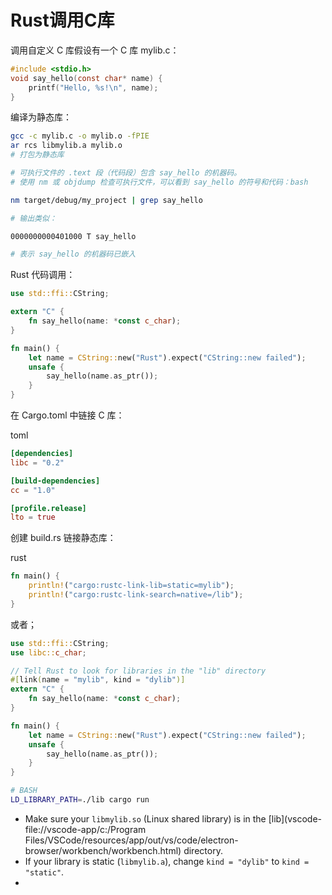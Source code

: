 # Rust调用C库

调用自定义 C 库假设有一个 C 库 mylib.c：

```c
#include <stdio.h>
void say_hello(const char* name) {
    printf("Hello, %s!\n", name);
}
```

编译为静态库：

```bash
gcc -c mylib.c -o mylib.o -fPIE
ar rcs libmylib.a mylib.o 
# 打包为静态库

# 可执行文件的 .text 段（代码段）包含 say_hello 的机器码。
# 使用 nm 或 objdump 检查可执行文件，可以看到 say_hello 的符号和代码：bash

nm target/debug/my_project | grep say_hello

# 输出类似：

0000000000401000 T say_hello

# 表示 say_hello 的机器码已嵌入


```

Rust 代码调用：

```rust
use std::ffi::CString;

extern "C" {
    fn say_hello(name: *const c_char);
}

fn main() {
    let name = CString::new("Rust").expect("CString::new failed");
    unsafe {
        say_hello(name.as_ptr());
    }
}
```

在 Cargo.toml 中链接 C 库：

toml

```toml
[dependencies]
libc = "0.2"

[build-dependencies]
cc = "1.0"

[profile.release]
lto = true
```

创建 build.rs 链接静态库：

rust

```rust
fn main() {
    println!("cargo:rustc-link-lib=static=mylib");
    println!("cargo:rustc-link-search=native=/lib");
}
```



或者；

```Rust
use std::ffi::CString;
use libc::c_char;

// Tell Rust to look for libraries in the "lib" directory
#[link(name = "mylib", kind = "dylib")]
extern "C" {
    fn say_hello(name: *const c_char);
}

fn main() {
    let name = CString::new("Rust").expect("CString::new failed");
    unsafe {
        say_hello(name.as_ptr());
    }
}
```

```bash
# BASH
LD_LIBRARY_PATH=./lib cargo run
```

- Make sure your `libmylib.so` (Linux shared library) is in the [lib](vscode-file://vscode-app/c:/Program Files/VSCode/resources/app/out/vs/code/electron-browser/workbench/workbench.html) directory.
- If your library is static (`libmylib.a`), change `kind = "dylib"` to `kind = "static"`.
- 